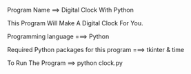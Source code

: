Program Name ==> Digital Clock With Python 

This Program Will Make A Digital Clock For You.

Programming language ===> Python

Required Python packages for this program ===> tkinter & time

To Run The Program ==> python clock.py
